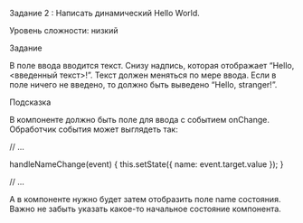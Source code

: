 Задание 2 : Написать динамический Hello World.

Уровень сложности: низкий

Задание

В поле ввода вводится текст. Снизу надпись, которая отображает “Hello, <введенный текст>!”. Текст должен меняться по мере ввода. Если в поле ничего не введено, то должно быть выведено “Hello, stranger!”.

Подсказка

В компоненте должно быть поле для ввода с событием onChange. Обработчик события может выглядеть так:

// ...

handleNameChange(event) {
    this.setState({
        name: event.target.value
    });
}

// ...

А в компоненте нужно будет затем отобразить поле name состояния. Важно не забыть указать какое-то начальное состояние компонента.